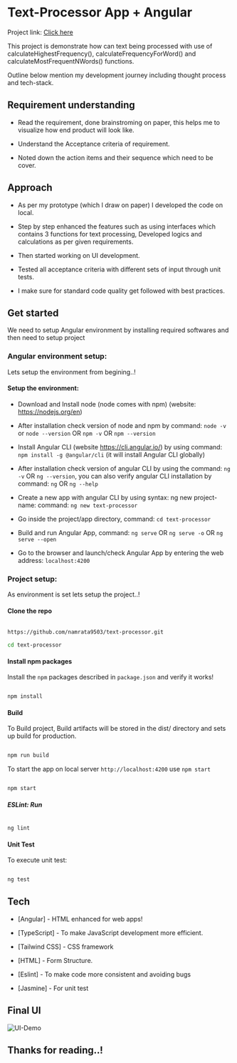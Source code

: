# Text-Processor App + Angular

Project link: [Click here](https://text-processor-924fd.web.app/)

This project is demonstrate how can text being processed with use of calculateHighestFrequency(), calculateFrequencyForWord() and calculateMostFrequentNWords() functions.

Outline below mention my development journey including thought process and tech-stack.

  

## Requirement understanding

- Read the requirement, done brainstroming on paper, this helps me to visualize how end product will look like.

- Understand the Acceptance criteria of requirement.

- Noted down the action items and their sequence which need to be cover.

  

## Approach

- As per my prototype (which I draw on paper) I developed the code on local.

- Step by step enhanced the features such as using interfaces which contains 3 functions for text processing, Developed logics and calculations as per given requirements.

- Then started working on UI development.

- Tested all acceptance criteria with different sets of input through unit tests.

- I make sure for standard code quality get followed with best practices.

  

## Get started

  

We need to setup Angular environment by installing required softwares and then need to setup project

### Angular environment setup:

Lets setup the environment from begining..!

  

#### Setup the environment:

  

- Download and Install node (node comes with npm) (website: https://nodejs.org/en)

- After installation check version of node and npm by command: `node -v` or `node --version` OR `npm -v` OR `npm --version`

- Install Angular CLI (website https://cli.angular.io/) by using command: `npm install -g @angular/cli` (it will install Angular CLI globally)

- After installation check version of angular CLI by using the command: `ng -v` OR `ng --version`, you can also verify angular CLI installation by command: `ng` OR `ng --help`

- Create a new app with angular CLI by using syntax: ng new project-name: command: `ng new text-processor`

- Go inside the project/app directory, command: `cd text-processor`

- Build and run Angular App, command: `ng serve` OR `ng serve -o` OR `ng serve --open`

- Go to the browser and launch/check Angular App by entering the web address: `localhost:4200`

  
  

### Project setup:

As environment is set lets setup the project..!

  

#### Clone the repo

```sh

https://github.com/namrata9503/text-processor.git

cd text-processor

```

#### Install npm packages

Install the `npm` packages described in `package.json` and verify it works!

```sh

npm install

```

  

#### Build

To Build project, Build artifacts will be stored in the dist/ directory and sets up build for production.

```sh

npm run build

```

  

To start the app on local server `http://localhost:4200` use `npm start`

```sh

npm start

```

  

##### ESLint: Run

  

```sh

ng lint

```

  

#### Unit Test

To execute unit test:

```sh

ng test

```

  

## Tech

  

-  [Angular] - HTML enhanced for web apps!

-  [TypeScript] - To make JavaScript development more efficient.

- [Tailwind CSS] - CSS framework

-  [HTML] - Form Structure.

-  [Eslint] - To make code more consistent and avoiding bugs

-  [Jasmine] - For unit test

  

## Final UI

  

![UI-Demo](src/assets/text.gif)

  

## Thanks for reading..!